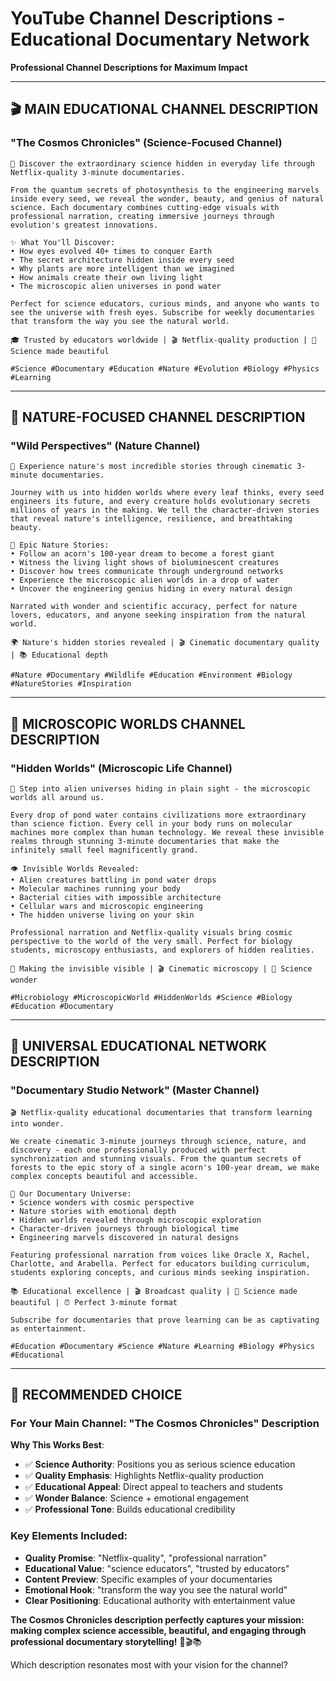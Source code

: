 # YouTube Channel Descriptions - Educational Documentary Network
**Professional Channel Descriptions for Maximum Impact**

---

## 🎬 **MAIN EDUCATIONAL CHANNEL DESCRIPTION**

### **"The Cosmos Chronicles" (Science-Focused Channel)**

```
🔬 Discover the extraordinary science hidden in everyday life through Netflix-quality 3-minute documentaries.

From the quantum secrets of photosynthesis to the engineering marvels inside every seed, we reveal the wonder, beauty, and genius of natural science. Each documentary combines cutting-edge visuals with professional narration, creating immersive journeys through evolution's greatest innovations.

✨ What You'll Discover:
• How eyes evolved 40+ times to conquer Earth
• The secret architecture hidden inside every seed  
• Why plants are more intelligent than we imagined
• How animals create their own living light
• The microscopic alien universes in pond water

Perfect for science educators, curious minds, and anyone who wants to see the universe with fresh eyes. Subscribe for weekly documentaries that transform the way you see the natural world.

🎓 Trusted by educators worldwide | 🎬 Netflix-quality production | 🧬 Science made beautiful

#Science #Documentary #Education #Nature #Evolution #Biology #Physics #Learning
```

---

## 🌿 **NATURE-FOCUSED CHANNEL DESCRIPTION**

### **"Wild Perspectives" (Nature Channel)**

```
🌱 Experience nature's most incredible stories through cinematic 3-minute documentaries.

Journey with us into hidden worlds where every leaf thinks, every seed engineers its future, and every creature holds evolutionary secrets millions of years in the making. We tell the character-driven stories that reveal nature's intelligence, resilience, and breathtaking beauty.

🌟 Epic Nature Stories:
• Follow an acorn's 100-year dream to become a forest giant
• Witness the living light shows of bioluminescent creatures  
• Discover how trees communicate through underground networks
• Experience the microscopic alien worlds in a drop of water
• Uncover the engineering genius hiding in every natural design

Narrated with wonder and scientific accuracy, perfect for nature lovers, educators, and anyone seeking inspiration from the natural world.

🌍 Nature's hidden stories revealed | 🎬 Cinematic documentary quality | 📚 Educational depth

#Nature #Documentary #Wildlife #Education #Environment #Biology #NatureStories #Inspiration
```

---

## 🔬 **MICROSCOPIC WORLDS CHANNEL DESCRIPTION**

### **"Hidden Worlds" (Microscopic Life Channel)**

```
🔬 Step into alien universes hiding in plain sight - the microscopic worlds all around us.

Every drop of pond water contains civilizations more extraordinary than science fiction. Every cell in your body runs on molecular machines more complex than human technology. We reveal these invisible realms through stunning 3-minute documentaries that make the infinitely small feel magnificently grand.

👁️ Invisible Worlds Revealed:
• Alien creatures battling in pond water drops
• Molecular machines running your body
• Bacterial cities with impossible architecture  
• Cellular wars and microscopic engineering
• The hidden universe living on your skin

Professional narration and Netflix-quality visuals bring cosmic perspective to the world of the very small. Perfect for biology students, microscopy enthusiasts, and explorers of hidden realities.

🦠 Making the invisible visible | 🎬 Cinematic microscopy | 🧬 Science wonder

#Microbiology #MicroscopicWorld #HiddenWorlds #Science #Biology #Education #Documentary
```

---

## 🎯 **UNIVERSAL EDUCATIONAL NETWORK DESCRIPTION**

### **"Documentary Studio Network" (Master Channel)**

```
🎬 Netflix-quality educational documentaries that transform learning into wonder.

We create cinematic 3-minute journeys through science, nature, and discovery - each one professionally produced with perfect synchronization and stunning visuals. From the quantum secrets of forests to the epic story of a single acorn's 100-year dream, we make complex concepts beautiful and accessible.

🌟 Our Documentary Universe:
• Science wonders with cosmic perspective
• Nature stories with emotional depth  
• Hidden worlds revealed through microscopic exploration
• Character-driven journeys through biological time
• Engineering marvels discovered in natural designs

Featuring professional narration from voices like Oracle X, Rachel, Charlotte, and Arabella. Perfect for educators building curriculum, students exploring concepts, and curious minds seeking inspiration.

📚 Educational excellence | 🎬 Broadcast quality | 🧬 Science made beautiful | ⏰ Perfect 3-minute format

Subscribe for documentaries that prove learning can be as captivating as entertainment.

#Education #Documentary #Science #Nature #Learning #Biology #Physics #Educational
```

---

## 🎯 **RECOMMENDED CHOICE**

### **For Your Main Channel: "The Cosmos Chronicles" Description**

**Why This Works Best**:
- ✅ **Science Authority**: Positions you as serious science education
- ✅ **Quality Emphasis**: Highlights Netflix-quality production
- ✅ **Educational Appeal**: Direct appeal to teachers and students
- ✅ **Wonder Balance**: Science + emotional engagement
- ✅ **Professional Tone**: Builds educational credibility

### **Key Elements Included**:
- **Quality Promise**: "Netflix-quality", "professional narration"
- **Educational Value**: "science educators", "trusted by educators"
- **Content Preview**: Specific examples of your documentaries
- **Emotional Hook**: "transform the way you see the natural world"
- **Clear Positioning**: Educational authority with entertainment value

**The Cosmos Chronicles description perfectly captures your mission: making complex science accessible, beautiful, and engaging through professional documentary storytelling!** 🌟🎬📚

Which description resonates most with your vision for the channel?
